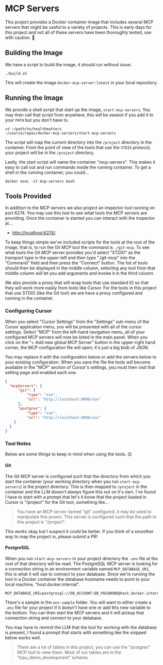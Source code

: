 # MCP Servers

This project provides a Docker container image that includes several MCP servers that might be useful to a variety of projects. This is early days for this project and not all of these servers have been thoroughly tested, use with caution. 🧯

## Building the Image

We have a script to build the image, it should run without issue.

    ./build.sh

This will create the image `docker-mcp-server:latest` in your local repository.

## Running the Image

We provide a shell script that start up the image, `start-mcp-servers`. You may then call that script from anywhere, this will be easiest if you add it to your `PATH` but you don't have to.

    cd ~/path/to/healthmatters
    ~/source/repos/docker-mcp-servers/start-mcp-servers

The script will map the current directory into the `/project` directory in the container. From the point of view of the tools that use the `STDIO` protocol, your project will be in the `/project` directory.

Lastly, the start script will name the container "mcp-servers". This makes it easy to call out and run commands inside the running container. To get a shell in the running container, you could...

    docker exec -it mcp-servers bash

## Tools Provided

In addition to the MCP servers we also project an inspector tool running on port 6274. You may use this tool to see what tools the MCP servers are providing. Once the container is started you can interact with the inspector at...

* [http://localhost:6274/](http://localhost:6274/)

To keep things simple we've included scripts for the tools at the root of the image, that is, to run the Git MCP tool the command is `./git-mcp`. To see what tools the Git MCP server provides you'd select "STDIO" as the transport type in the upper-left and then type "./git-mcp" into the "Command" field and then press the "Connect" button. The list of tools should then be displayed in the middle column, selecting any tool from that middle column will let you add arguments and invoke it in the third column.

We also provide a proxy that will wrap tools that use standard IO so that they will work more easily from tools like Cursor. For the tools in this project that use STDIO (like the Git tool) we are have a proxy configured and running in the container.

### Configuring Cursor

When you select "Cursor Settings" from the "Settings" sub-menu of the Cursor application menu, you will be presented with all of the cursor settings. Select "MCP" from the left-hand navigation menu, all of your configured MCP servers will now be listed in the main panel. When you click on the "+ Add new global MCP Server" button in the upper-right hand corner, the MCP configuration file will open; it's just a big blob of JSON.

You may replace it with the configuration below or add the servers below to your existing configuration. When you save the file the tools will become available in the "MCP" section of Cursor's settings, you must then visit that setting page and enabled each one.

```json
{
  "mcpServers": {
      "git": {
          "type": "sse",
          "url": "http://localhost:9099/sse"
      },
      "postgres": {
          "type": "sse",
          "url": "http://localhost:9098/sse"
    }
  }
}
```

### Tool Notes

Below are some things to keep in mind when using the tools. 😉

#### Git

The Git MCP server is configured such that the directory from which you start the container (your working directory when you run `start-mcp-servers`) is the project directory. This is then mapped to `/project` in the container and the LLM doesn't always figure this out on it's own. I've found I have to start with a prompt that let's it know that the project loaded in Cursor is "/project" for the Git tool, something like...

> You have an MCP server named "git" configured, it may be used to manipulate this proect. This server is configured such that the path to this project is "/project".

This works okay but I suspect it could be better. If you think of a smoother way to map the project in, please submit a PR!

#### PostgreSQL

When you run `start-mcp-servers` in your project directory the `.env` file at the root of that directory will be read. The PostgreSQL MCP server is looking for a connection string in an environment variable named `MCP_DATABASE_URI`, this is what it will use to connect to your database. Since we're running the tool in a Docker container the database hostname needs to point to your local machine, "host.docker.internal".

    MCP_DATABASE_URI=postgresql://DB_ACCOUNT:DB_PASSWORD@host.docker.internal:5432/DB_NAME

There's a sample in the `env-sample` folder. You will want to either create a `.env` file for your project if it doesn't have one or add this new variable to the bottom. You can then start the MCP servers and it will pickup that connection string and connect to your database.

You may have to remind the LLM that the tool for working with the database is present, I found a prompt that starts with something like the snipped below works well.

> There are a lot of tables in this project, you can use the "postgres" MCP tool to view them. Most of our tables are in the "kipu_demo_development" schema.
